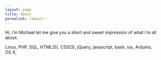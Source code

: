 ```yaml
---
layout: page
title: About
permalink: /about/
---
```


Hi, i'm Michael let me give you a short and sweet impression of what i'm all about.

Linux, PHP, SQL, HTML(5), CSS(3), jQuery, javascript, bash, ios, Arduino, OS X, 

